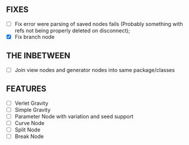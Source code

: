 ## FIXES

- [ ] Fix error were parsing of saved nodes fails (Probably something with refs not being properly deleted on disconnect);
- [x] Fix branch node

## THE INBETWEEN

- [ ] Join view nodes and generator nodes into same package/classes

## FEATURES

- [ ] Verlet Gravity
- [ ] Simple Gravity
- [ ] Parameter Node with variation and seed support
- [ ] Curve Node
- [ ] Split Node
- [ ] Break Node
